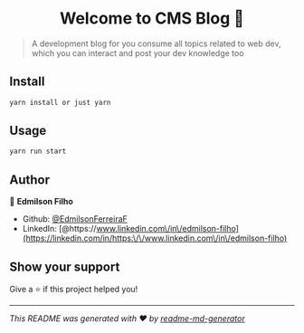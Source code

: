 <h1 align="center">Welcome to CMS Blog 👋</h1>
<p>
</p>

> A development blog for you consume all topics related to web dev, which you can interact and post your dev knowledge too

## Install

```sh
yarn install or just yarn
```

## Usage

```sh
yarn run start
```

## Author

👤 **Edmilson Filho**

* Github: [@EdmilsonFerreiraF](https://github.com/EdmilsonFerreiraF)
* LinkedIn: [@https:\/\/www.linkedin.com\/in\/edmilson-filho](https://linkedin.com/in/https:\/\/www.linkedin.com\/in\/edmilson-filho)

## Show your support

Give a ⭐️ if this project helped you!

***
_This README was generated with ❤️ by [readme-md-generator](https://github.com/kefranabg/readme-md-generator)_